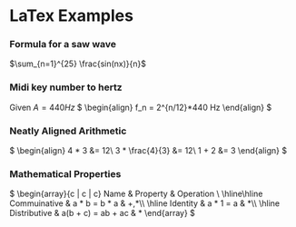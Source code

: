 # LaTex Examples

### Formula for a saw wave

$\sum_{n=1}^{25} \frac{sin(nx)}{n}$

### Midi key number to hertz
Given $A = 440Hz$
$
\begin{align}
f_n = 2^{n/12}*440 Hz
\end{align}
$

### Neatly Aligned Arithmetic

$
\begin{align}
4 * 3 &= 12\\
3 * \frac{4}{3} &= 12\\
1 + 2 &= 3
\end{align}
$

### Mathematical Properties

$
\begin{array}{c | c | c}
Name & Property & Operation \\
\hline\hline
Commuinative & a * b = b * a & +,*\\\\
\hline
Identity & a * 1 = a & *\\\\
\hline
Distributive & a(b + c) = ab + ac & *
\end{array}
$
